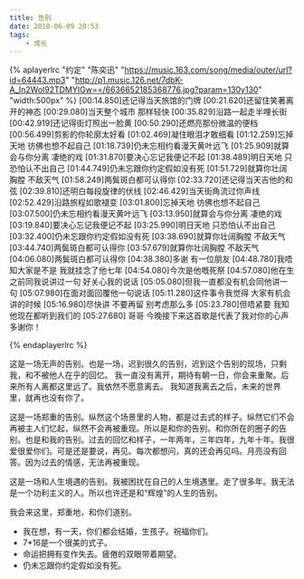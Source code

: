 ```yaml
---
title: 告别
date: 2018-06-09 20:53
tags:
	- 成长
---
```

{% aplayerlrc "约定" "陈奕迅" "https://music.163.com/song/media/outer/url?id=64443.mp3" "http://p1.music.126.net/7dbK-A_In2Wol92TDMYIGw==/6636652185368776.jpg?param=130y130" "width:500px" %}
[00:14.850]还记得当天旅馆的门牌
[00:21.620]还留住笑著离开的神态
[00:29.080]当天整个城市 那样轻快
[00:35.829]沿路一起走半哩长街
[00:42.919]还记得街灯照出一脸黄
[00:50.290]还燃亮那份微温的便档
[00:56.499]剪影的你轮廓太好看
[01:02.469]凝住眼泪才敢细看
[01:12.259]忘掉天地 彷佛也想不起自己
[01:18.739]仍未忘相约看漫天黄叶远飞
[01:25.909]就算会与你分离 凄绝的戏
[01:31.870]要决心忘记我便记不起
[01:38.489]明日天地 只恐怕认不出自己
[01:44.749]仍未忘跟你约定假如没有死
[01:51.729]就算你壮阔胸膛 不敌天气
[01:58.249]两鬓斑白都可认得你
[02:33.720]还记得当天吉他的和弦
[02:39.810]还明白每段旋律的伏线
[02:46.429]当天街角流过你声线
[02:52.429]沿路旅程如歌褪变
[03:01.800]忘掉天地 彷佛也想不起自己
[03:07.500]仍未忘相约看漫天黄叶远飞
[03:13.950]就算会与你分离 凄绝的戏
[03:19.840]要决心忘记我便记不起
[03:25.990]明日天地 只恐怕认不出自己
[03:32.400]仍未忘跟你约定假如没有死
[03:38.690]就算你壮阔胸膛 不敌天气
[03:44.740]两鬓斑白都可认得你
[03:57.679]就算你壮阔胸膛 不敌天气
[04:06.080]两鬓斑白都可认得你
[04:38.380]多谢 有一位朋友
[04:48.780]我唔知大家是不是 我就挂念了他七年
[04:54.080]今次是他嘅死祭
[04:57.080]他在生之前同我说讲过一句 好关心我的说话
[05:05.080]但我一直都没有机会同他讲一句
[05:07.980]在面对面回覆他一句说话
[05:11.280]这件事令我觉得 大家有机会讲的时候
[05:16.980]尽快讲 不要再留 别考虑那么多
[05:23.780]但唔紧要 我知他现在都听到我们的
[05:27.680] 哥哥 今晚接下来这首歌是代表了我对你的心声 多谢你！

{% endaplayerlrc %}


这是一场无声的告别。也是一场，迟到很久的告别，迟到这个告别的现场，只剩我，和不被他人在乎的回忆。
我一直没有离开，期待有朝一日，你会来重聚。后来所有人离都这里远了。我依然不愿意离去。
我知道我离去之后，未来的世界里，就再也没有你了。

这是一场郑重的告别。纵然这个场景里的人物，都是过去式的样子。纵然它们不会再被主人们忆起，纵然不会再被重现。所以是和你的告别。和你所在的圈子的告别。也是和我的告别。过去的回忆和样子，一年两年，三年四年，九年十年。我很爱很爱你们。可是还是要说，再见。每次都想问，真的还会再见吗。月亮没有回答。因为过去的情感，无法再被重现。

这是一场和人生境遇的告别。我被困扰在自己的人生境遇里。走了很多年。我无法是一个功利主义的人。所以也许还是和“辉煌”的人生的告别。

我会来这里，郑重地，和你们道别。

- 我在想，有一天，你们都会结婚，生孩子。祝福你们。
- 7*16是一个很美的式子。
- 命运把拥有变作失去。疲倦的双眼带着期望。
- 仍未忘跟你约定假如没有死。

